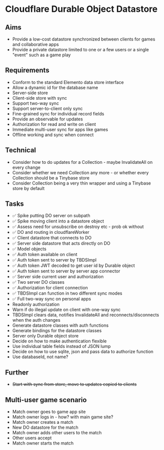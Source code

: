 Cloudflare Durable Object Datastore
===================================

Aims
----

- Provide a low-cost datastore synchronized between clients for games and collaborative apps
- Provide a private datastore limited to one or a few users or a single "event" such as a game play

Requirements
------------

- Conform to the standard Elemento data store interface
- Allow a dynamic id for the database name
- Server-side store
- Client-side store with sync
- Support two-way sync
- Support server-to-client only sync
- Fine-grained sync for individual record fields
- Provide an observable for updates
- Authorization for read and write on client
- Immediate multi-user sync for apps like games
- Offline working and sync when connect

Technical
---------

- Consider how to do updates for a Collection - maybe InvalidateAll on every change
- Consider whether we need Collection any more - or whether every Collection should be a Tinybase store
- Consider Collection being a very thin wrapper and using a Tinybase store by default

Tasks
-----

- ✅ Spike putting DO server on subpath
- ✅ Spike moving client into a datastore object
- ✅ Assess need for unsubscribe on destroy etc - prob ok without
- ✅ DO and routing in cloudflareWorker
- ✅ Client datastore that connects to DO
- ✅ Server side datastore that acts directly on DO
- ✅ Model objects
- ✅ Auth token available on client
- ✅ Auth token sent to server by TBDSImpl
- ✅ Auth token JWT decoded to get user id by Durable object
- ✅ Auth token sent to server by server app connector
- ✅ Server side current user and authorization
- ✅ Two server DO classes
- ✅ Authorization for client connection
- ✅ TBDSImpl can function in two different sync modes
- ✅ Full two-way sync on personal apps
- Readonly authorization
- Warn if do illegal update on client with one-way sync
- TBDSImpl clears data, notifies InvalidateAll and reconnects/disconnects when the auth changes
- Generate datastore classes with auth functions
- Generate bindings for the datastore classes
- Server only Durable object store
- Decide on how to make authentication flexible
- Use individual table fields instead of JSON lump
- Decide on how to use sqlite, json and pass data to authorize function
- Use databaseId, not name?

Further
-------

- ~~Start with sync from store, move to updates copied to clients~~

Multi-user game scenario
------------------------

- Match owner goes to game app site
- Match owner logs in - how? with main game site?
- Match owner creates a match
- New DO datastore for the match
- Match owner adds other users to the match
- Other users accept 
- Match owner starts the match

